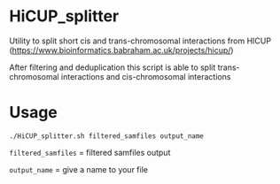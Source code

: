 # HiCUP_splitter

Utility to split short cis and trans-chromosomal interactions from HICUP (https://www.bioinformatics.babraham.ac.uk/projects/hicup/)

After filtering and deduplication this script is able to split trans-chromosomal interactions and cis-chromosomal interactions

# Usage

```./HiCUP_splitter.sh filtered_samfiles output_name```

```filtered_samfiles``` = filtered samfiles output 

```output_name``` = give a name to your file 
